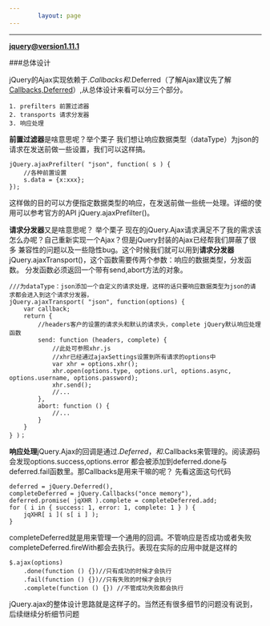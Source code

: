 ```yaml
---
        layout: page
---
```

---
**jquery@version1.11.1**

###总体设计

jQuery的Ajax实现依赖于$.Callbacks和$.Deferred（了解Ajax建议先了解<a href="http://t.cn/Rh6oTUs">Callbacks,Deferred</a>）,从总体设计来看可以分三个部分。

    1. prefilters 前置过滤器
    2. transports 请求分发器
    3. 响应处理

**前置过滤器**是啥意思呢？举个栗子 我们想让响应数据类型（dataType）为json的请求在发送前做一些设置，我们可以这样搞。

    jQuery.ajaxPrefilter( "json", function( s ) {
        //各种前置设置
    	s.data = {x:xxx};
    });

这样做的目的可以方便指定数据类型的响应，在发送前做一些统一处理。详细的使用可以参考官方的API jQuery.ajaxPrefilter()。

**请求分发器**又是啥意思呢？ 举个栗子 现在的jQuery.Ajax请求满足不了我的需求该怎么办呢？自己重新实现一个Ajax？但是jQuery封装的Ajax已经帮我们屏蔽了很多
兼容性的问题以及一些隐性bug。这个时候我们就可以用到**请求分发器**jQuery.ajaxTransport()，这个函数需要传两个参数：响应的数据类型，分发函数。
分发函数必须返回一个带有send,abort方法的对象。

    ///为dataType：json添加一个自定义的请求处理，这样的话只要响应数据类型为json的请求都会进入到这个请求分发器，
    jQuery.ajaxTransport( "json", function(options) {
        var callback;
        return {
            //headers客户的设置的请求头和默认的请求头，complete jQuery默认响应处理函数
            send: function (headers, complete) {
                //此处可参照xhr.js
                //xhr已经通过ajaxSettings设置到所有请求的options中
                var xhr = options.xhr();
                xhr.open(options.type, options.url, options.async, options.username, options.password);
                xhr.send();
                //...
            },
            abort: function () {
                //...
            }
        }
    } )；

**响应处理**jQuery.Ajax的回调是通过$.Deferred，和$.Callbacks来管理的。阅读源码会发现options.success,options.error
都会被添加到deferred.done与deferred.fail函数里。那Callbacks是用来干嘛的呢？ 先看这面这句代码

    deferred = jQuery.Deferred(),
	completeDeferred = jQuery.Callbacks("once memory"),
    deferred.promise( jqXHR ).complete = completeDeferred.add;
    for ( i in { success: 1, error: 1, complete: 1 } ) {
        jqXHR[ i ]( s[ i ] );
    }

completeDeferred就是用来管理一个通用的回调。不管响应是否成功或者失败completeDeferred.fireWith都会去执行。表现在实际的应用中就是这样的

    $.ajax(options)
        .done(function () {})//只有成功的时候才会执行
        .fail(function () {})//只有失败的时候才会执行
        .complete(function () {}) //不管成功失败都会执行

jQuery.ajax的整体设计思路就是这样子的。当然还有很多细节的问题没有说到，后续继续分析细节问题